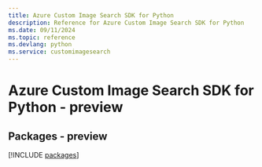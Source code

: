 ```yaml
---
title: Azure Custom Image Search SDK for Python
description: Reference for Azure Custom Image Search SDK for Python
ms.date: 09/11/2024
ms.topic: reference
ms.devlang: python
ms.service: customimagesearch
---
```

# Azure Custom Image Search SDK for Python - preview
## Packages - preview
[!INCLUDE [packages](custom-image-search-index.md)]